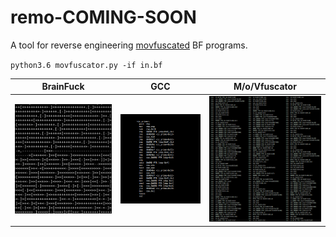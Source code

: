 # remo-COMING-SOON
A tool for reverse engineering [movfuscated](https://github.com/xoreaxeaxeax/movfuscator) BF programs.

`` python3.6 movfuscator.py -if in.bf ``



 BrainFuck                      | GCC                               | M/o/Vfuscator
:------------------------------:|:---------------------------------:|:---------------------------------:
 ![BF](overview/bf.png)         | ![gcc asm](overview/gcc_asm.png)  | ![mov asm](overview/mov_asm.png)
